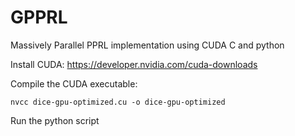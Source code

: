 # GPPRL
Massively Parallel PPRL implementation using CUDA C and python

Install CUDA: https://developer.nvidia.com/cuda-downloads

Compile the CUDA executable:
```
nvcc dice-gpu-optimized.cu -o dice-gpu-optimized
```

Run the python script
